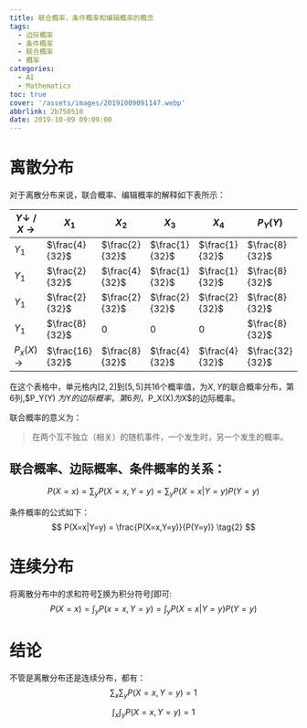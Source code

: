 ```yaml
---
title: 联合概率，条件概率和编辑概率的概念
tags:
  - 边际概率
  - 条件概率
  - 联合概率
  - 概率
categories:
  - AI
  - Mathematics
toc: true
cover: '/assets/images/20191009091147.webp'
abbrlink: 2b750510
date: 2019-10-09 09:09:00
---
```


# 离散分布

对于离散分布来说，联合概率、编辑概率的解释如下表所示：

<!-- more -->

| $Y$↓ / $X$ → | $X_1$           | $X_2$          | $X_3$          | $X_4$          | $P_Y(Y)$        |
|--------------|-----------------|----------------|----------------|----------------|-----------------|
| $Y_1$        | $\frac{4}{32}$  | $\frac{2}{32}$ | $\frac{1}{32}$ | $\frac{1}{32}$ | $\frac{8}{32}$  |
| $Y_1$        | $\frac{2}{32}$  | $\frac{4}{32}$ | $\frac{1}{32}$ | $\frac{1}{32}$ | $\frac{8}{32}$  |
| $Y_1$        | $\frac{2}{32}$  | $\frac{2}{32}$ | $\frac{2}{32}$ | $\frac{2}{32}$ | $\frac{8}{32}$  |
| $Y_1$        | $\frac{8}{32}$  | $0$            | $0$            | $0$            | $\frac{8}{32}$  |
| $P_x(X)$ →   | $\frac{16}{32}$ | $\frac{8}{32}$ | $\frac{4}{32}$ | $\frac{4}{32}$ | $\frac{32}{32}$ |

在这个表格中，单元格内$\left[ 2,2 \right]$到$\left[ 5,5 \right]$共16个概率值，为$X,Y$的联合概率分布，第6列,$P_Y(Y)
$为$Y$的边际概率，第6列，$P_X(X)$为$X$的边际概率。

联合概率的意义为：

> 在两个互不独立（相关）的随机事件，一个发生时，另一个发生的概率。

## 联合概率、边际概率、条件概率的关系：

$$
P(X=x) = \sum_y P(X=x, Y=y) = \sum_y P(X=x | Y=y)P(Y=y)
\tag{1}
$$

条件概率的公式如下：
$$
P(X=x|Y=y) = \frac{P(X=x,Y=y)}{P(Y=y)}
\tag{2}
$$

# 连续分布

将离散分布中的求和符号$\sum$换为积分符号$\int$即可:
$$
P(X=x) = \int_y P(x=x,Y=y) = \int_y P(X=x|Y=y)P(Y=y)
\tag{3}
$$

# 结论

不管是离散分布还是连续分布，都有：
$$
\sum_x \sum_y P(X=x, Y=y) = 1
\tag{4}
$$

$$
\int_x \int_y P(X=x, Y=y) = 1
$$



